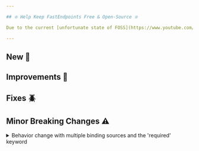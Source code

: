 ```yaml
---

## ❇️ Help Keep FastEndpoints Free & Open-Source ❇️

Due to the current [unfortunate state of FOSS](https://www.youtube.com/watch?v=H96Va36xbvo), please consider [becoming a sponsor](https://opencollective.com/fast-endpoints) and help us beat the odds to keep the project alive and free for everyone.

---
```


<!-- <details><summary>title text</summary></details> -->

## New 🎉


## Improvements 🚀


## Fixes 🪲


## Minor Breaking Changes ⚠️

<details><summary>Behavior change with multiple binding sources and the 'required' keyword</summary>

If a request DTO has required properties like so:

```cs
{
    public required string UserId { get; set; } //to be bound from route param
    public required string Name { get; set; } //to be bound from json body
}
```

The previous advice was to simply decorate the `UserId` property with a `[JsonIgnore]` attribute so that the serializer will ignore the `required` keyword and won't complain due to missing data for that property in the incoming JSON body.

Even though the `[JsonIgnore]` attribute seemed logical for this purpose at the time, we've come to realize it has the potential to cause problems elsewhere.

So, if you are using the `required` keyword on DTO properties that are to be bound from a non-json binding source such as route/query params, form fields, headers, claims, etc. and would like to keep on using the `required` keyword (even though it doesn't really make much sense in the context of request DTOs in most cases), you should remove the `[JsonIgnore]` property and annotate the binding related attribute that actually specifies what binding source should be used for that property, such as `[RouteParam]`, `[QueryParam]`, `[FormField]`, `[FromClaim]`, `[FromHeader]`, etc.

The request DTO now needs to look like the following:

```cs
sealed class MyRequest
{
    [RouteParam]
    public required string UserId { get; set; }

    public required string Name { get; set; }
}
```

</details>
